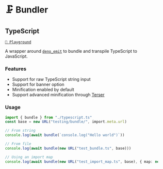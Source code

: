 # 🗜️ Bundler

## TypeScript

[`🦕 Playground`](https://dash.deno.com/playground/libs-bundle)

A wrapper around [`deno_emit`](https://github.com/denoland/deno_emit) to bundle and transpile TypeScript to JavaScript.

### Features

- Support for raw TypeScript string input
- Support for banner option
- Minification enabled by default
- Support advanced minification through [Terser](https://terser.org)

### Usage

```ts
import { bundle } from "./typescript.ts"
const base = new URL("testing/bundle/", import.meta.url)

// From string
console.log(await bundle(`console.log("Hello world")`))

// From file
console.log(await bundle(new URL("test_bundle.ts", base)))

// Using an import map
console.log(await bundle(new URL("test_import_map.ts", base), { map: new URL("deno.jsonc", base) }))
```
